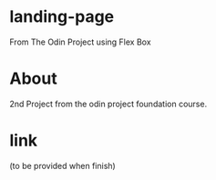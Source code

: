 # landing-page

From The Odin Project using Flex Box

# About

2nd Project from the odin project foundation course.

# link

(to be provided when finish)
